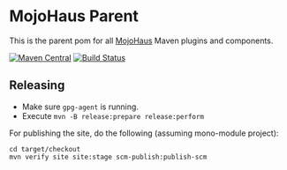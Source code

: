 # MojoHaus Parent

This is the parent pom for all [MojoHaus](https://www.mojohaus.org) Maven plugins and components.
 
[![Maven Central](https://img.shields.io/maven-central/v/org.codehaus.mojo/mojo-parent.svg?label=Maven%20Central)](https://search.maven.org/#search%7Cga%7C1%7Cmojo-parent)
[![Build Status](https://travis-ci.org/mojohaus/mojo-parent.svg?branch=master)](https://travis-ci.org/mojohaus/mojo-parent)

## Releasing

* Make sure `gpg-agent` is running.
* Execute `mvn -B release:prepare release:perform`

For publishing the site, do the following (assuming mono-module project):

```
cd target/checkout
mvn verify site site:stage scm-publish:publish-scm
```

